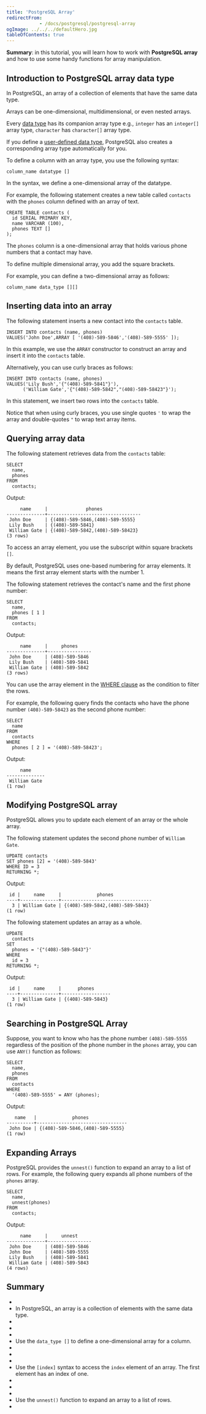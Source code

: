 ```yaml
---
title: 'PostgreSQL Array'
redirectFrom: 
            - /docs/postgresql/postgresql-array
ogImage: ../../../defaultHero.jpg
tableOfContents: true
---
```



**Summary**: in this tutorial, you will learn how to work with **PostgreSQL array** and how to use some handy functions for array manipulation.





## Introduction to PostgreSQL array data type





In PostgreSQL, an array of a collection of elements that have the same data type.





Arrays can be one-dimensional, multidimensional, or even nested arrays.





Every [data type](/docs/postgresql/postgresql-data-types) has its companion array type e.g., `integer` has an `integer[]` array type, `character` has `character[]` array type.





If you define a [user-defined data type](/docs/postgresql/postgresql-user-defined-data-types), PostgreSQL also creates a corresponding array type automatically for you.





To define a column with an array type, you use the following syntax:





```
column_name datatype []
```





In the syntax, we define a one-dimensional array of the datatype.





For example, the following statement creates a new table called `contacts` with the `phones` column defined with an array of text.





```
CREATE TABLE contacts (
  id SERIAL PRIMARY KEY,
  name VARCHAR (100),
  phones TEXT []
);
```





The `phones` column is a one-dimensional array that holds various phone numbers that a contact may have.





To define multiple dimensional array, you add the square brackets.





For example, you can define a two-dimensional array as follows:





```
column_name data_type [][]
```





## Inserting data into an array





The following statement inserts a new contact into the `contacts` table.





```
INSERT INTO contacts (name, phones)
VALUES('John Doe',ARRAY [ '(408)-589-5846','(408)-589-5555' ]);
```





In this example, we use the `ARRAY` constructor to construct an array and insert it into the `contacts` table.





Alternatively, you can use curly braces as follows:





```
INSERT INTO contacts (name, phones)
VALUES('Lily Bush','{"(408)-589-5841"}'),
      ('William Gate','{"(408)-589-5842","(408)-589-58423"}');
```





In this statement, we insert two rows into the `contacts` table.





Notice that when using curly braces, you use single quotes `'` to wrap the array and double-quotes `"` to wrap text array items.





## Querying array data





The following statement retrieves data from the `contacts` table:





```
SELECT
  name,
  phones
FROM
  contacts;
```





Output:





```
     name     |              phones
--------------+----------------------------------
 John Doe     | {(408)-589-5846,(408)-589-5555}
 Lily Bush    | {(408)-589-5841}
 William Gate | {(408)-589-5842,(408)-589-58423}
(3 rows)
```





To access an array element, you use the subscript within square brackets `[]`.





By default, PostgreSQL uses one-based numbering for array elements. It means the first array element starts with the number 1.





The following statement retrieves the contact's name and the first phone number:





```
SELECT
  name,
  phones [ 1 ]
FROM
  contacts;
```





Output:





```
     name     |     phones
--------------+----------------
 John Doe     | (408)-589-5846
 Lily Bush    | (408)-589-5841
 William Gate | (408)-589-5842
(3 rows)
```





You can use the array element in the [WHERE clause](/docs/postgresql/postgresql-where) as the condition to filter the rows.





For example, the following query finds the contacts who have the phone number `(408)-589-58423` as the second phone number:





```
SELECT
  name
FROM
  contacts
WHERE
  phones [ 2 ] = '(408)-589-58423';
```





Output:





```
     name
--------------
 William Gate
(1 row)
```





## Modifying PostgreSQL array





PostgreSQL allows you to update each element of an array or the whole array.





The following statement updates the second phone number of `William Gate`.





```
UPDATE contacts
SET phones [2] = '(408)-589-5843'
WHERE ID = 3
RETURNING *;
```





Output:





```
 id |     name     |             phones
----+--------------+---------------------------------
  3 | William Gate | {(408)-589-5842,(408)-589-5843}
(1 row)
```





The following statement updates an array as a whole.





```
UPDATE
  contacts
SET
  phones = '{"(408)-589-5843"}'
WHERE
  id = 3
RETURNING *;
```





Output:





```
 id |     name     |      phones
----+--------------+------------------
  3 | William Gate | {(408)-589-5843}
(1 row)
```





## Searching in PostgreSQL Array





Suppose, you want to know who has the phone number `(408)-589-5555` regardless of the position of the phone number in the `phones` array, you can use `ANY()` function as follows:





```
SELECT
  name,
  phones
FROM
  contacts
WHERE
  '(408)-589-5555' = ANY (phones);
```





Output:





```
   name   |             phones
----------+---------------------------------
 John Doe | {(408)-589-5846,(408)-589-5555}
(1 row)
```





## Expanding Arrays





PostgreSQL provides the `unnest()` function to expand an array to a list of rows. For example, the following query expands all phone numbers of the `phones` array.





```
SELECT
  name,
  unnest(phones)
FROM
  contacts;
```





Output:





```
     name     |     unnest
--------------+----------------
 John Doe     | (408)-589-5846
 John Doe     | (408)-589-5555
 Lily Bush    | (408)-589-5841
 William Gate | (408)-589-5843
(4 rows)
```





## Summary





- 
- In PostgreSQL, an array is a collection of elements with the same data type.
- 
-
- 
- Use the `data_type []` to define a one-dimensional array for a column.
- 
-
- 
- Use the `[index]` syntax to access the `index` element of an array. The first element has an index of one.
- 
-
- 
- Use the `unnest()` function to expand an array to a list of rows.
- 


